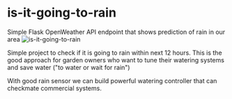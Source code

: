 # is-it-going-to-rain
Simple Flask OpenWeather API endpoint that shows prediction of rain in our area
![is-it-going-to-rain](https://github.com/pbrozek80/is-it-going-to-rain/assets/172545917/83299309-60c3-41dc-92be-9def98fb9627)

Simple project to check if it is going to rain within next 12 hours.
This is the good approach for garden owners who want to tune their
watering systems and save water ("to water or wait for rain")

With good rain sensor we can build powerful watering controller that can checkmate
commercial systems.

